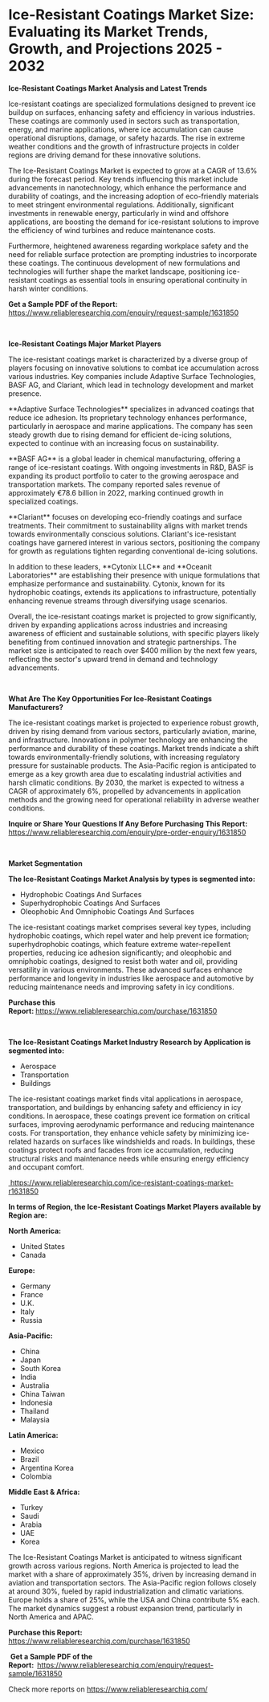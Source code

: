 <p><h1>Ice-Resistant Coatings Market Size: Evaluating its Market Trends, Growth, and Projections 2025 - 2032</h1></p><p><strong>Ice-Resistant Coatings Market Analysis and Latest Trends</strong></p>
<p><p>Ice-resistant coatings are specialized formulations designed to prevent ice buildup on surfaces, enhancing safety and efficiency in various industries. These coatings are commonly used in sectors such as transportation, energy, and marine applications, where ice accumulation can cause operational disruptions, damage, or safety hazards. The rise in extreme weather conditions and the growth of infrastructure projects in colder regions are driving demand for these innovative solutions.</p><p>The Ice-Resistant Coatings Market is expected to grow at a CAGR of 13.6% during the forecast period. Key trends influencing this market include advancements in nanotechnology, which enhance the performance and durability of coatings, and the increasing adoption of eco-friendly materials to meet stringent environmental regulations. Additionally, significant investments in renewable energy, particularly in wind and offshore applications, are boosting the demand for ice-resistant solutions to improve the efficiency of wind turbines and reduce maintenance costs. </p><p>Furthermore, heightened awareness regarding workplace safety and the need for reliable surface protection are prompting industries to incorporate these coatings. The continuous development of new formulations and technologies will further shape the market landscape, positioning ice-resistant coatings as essential tools in ensuring operational continuity in harsh winter conditions.</p></p>
<p><strong>Get a Sample PDF of the Report:&nbsp;</strong> <a href="https://www.reliableresearchiq.com/enquiry/request-sample/1631850?utm_campaign=2707&utm_medium=2&utm_source=Github&utm_content=ia&utm_term=29032025&utm_id=ice-resistant-coatings">https://www.reliableresearchiq.com/enquiry/request-sample/1631850</a></p>
<p>&nbsp;</p>
<p><strong>Ice-Resistant Coatings Major Market Players</strong></p>
<p><p>The ice-resistant coatings market is characterized by a diverse group of players focusing on innovative solutions to combat ice accumulation across various industries. Key companies include Adaptive Surface Technologies, BASF AG, and Clariant, which lead in technology development and market presence.</p><p>**Adaptive Surface Technologies** specializes in advanced coatings that reduce ice adhesion. Its proprietary technology enhances performance, particularly in aerospace and marine applications. The company has seen steady growth due to rising demand for efficient de-icing solutions, expected to continue with an increasing focus on sustainability.</p><p>**BASF AG** is a global leader in chemical manufacturing, offering a range of ice-resistant coatings. With ongoing investments in R&D, BASF is expanding its product portfolio to cater to the growing aerospace and transportation markets. The company reported sales revenue of approximately €78.6 billion in 2022, marking continued growth in specialized coatings.</p><p>**Clariant** focuses on developing eco-friendly coatings and surface treatments. Their commitment to sustainability aligns with market trends towards environmentally conscious solutions. Clariant's ice-resistant coatings have garnered interest in various sectors, positioning the company for growth as regulations tighten regarding conventional de-icing solutions.</p><p>In addition to these leaders, **Cytonix LLC** and **Oceanit Laboratories** are establishing their presence with unique formulations that emphasize performance and sustainability. Cytonix, known for its hydrophobic coatings, extends its applications to infrastructure, potentially enhancing revenue streams through diversifying usage scenarios. </p><p>Overall, the ice-resistant coatings market is projected to grow significantly, driven by expanding applications across industries and increasing awareness of efficient and sustainable solutions, with specific players likely benefiting from continued innovation and strategic partnerships. The market size is anticipated to reach over $400 million by the next few years, reflecting the sector's upward trend in demand and technology advancements.</p></p>
<p>&nbsp;</p>
<p><strong>What Are The Key Opportunities For Ice-Resistant Coatings Manufacturers?</strong></p>
<p><p>The ice-resistant coatings market is projected to experience robust growth, driven by rising demand from various sectors, particularly aviation, marine, and infrastructure. Innovations in polymer technology are enhancing the performance and durability of these coatings. Market trends indicate a shift towards environmentally-friendly solutions, with increasing regulatory pressure for sustainable products. The Asia-Pacific region is anticipated to emerge as a key growth area due to escalating industrial activities and harsh climatic conditions. By 2030, the market is expected to witness a CAGR of approximately 6%, propelled by advancements in application methods and the growing need for operational reliability in adverse weather conditions.</p></p>
<p><strong>Inquire or Share Your Questions If Any Before Purchasing This Report:</strong> <a href="https://www.reliableresearchiq.com/enquiry/pre-order-enquiry/1631850?utm_campaign=2707&utm_medium=2&utm_source=Github&utm_content=ia&utm_term=29032025&utm_id=ice-resistant-coatings">https://www.reliableresearchiq.com/enquiry/pre-order-enquiry/1631850</a></p>
<p>&nbsp;</p>
<p><strong>Market Segmentation</strong></p>
<p><strong>The Ice-Resistant Coatings Market Analysis by types is segmented into:</strong></p>
<p><ul><li>Hydrophobic Coatings And Surfaces</li><li>Superhydrophobic Coatings And Surfaces</li><li>Oleophobic And Omniphobic Coatings And Surfaces</li></ul></p>
<p><p>The ice-resistant coatings market comprises several key types, including hydrophobic coatings, which repel water and help prevent ice formation; superhydrophobic coatings, which feature extreme water-repellent properties, reducing ice adhesion significantly; and oleophobic and omniphobic coatings, designed to resist both water and oil, providing versatility in various environments. These advanced surfaces enhance performance and longevity in industries like aerospace and automotive by reducing maintenance needs and improving safety in icy conditions.</p></p>
<p><strong>Purchase this Report:&nbsp;</strong><a href="https://www.reliableresearchiq.com/purchase/1631850?utm_campaign=2707&utm_medium=2&utm_source=Github&utm_content=ia&utm_term=29032025&utm_id=ice-resistant-coatings">https://www.reliableresearchiq.com/purchase/1631850</a></p>
<p>&nbsp;</p>
<p><strong>The Ice-Resistant Coatings Market Industry Research by Application is segmented into:</strong></p>
<p><ul><li>Aerospace</li><li>Transportation</li><li>Buildings</li></ul></p>
<p><p>The ice-resistant coatings market finds vital applications in aerospace, transportation, and buildings by enhancing safety and efficiency in icy conditions. In aerospace, these coatings prevent ice formation on critical surfaces, improving aerodynamic performance and reducing maintenance costs. For transportation, they enhance vehicle safety by minimizing ice-related hazards on surfaces like windshields and roads. In buildings, these coatings protect roofs and facades from ice accumulation, reducing structural risks and maintenance needs while ensuring energy efficiency and occupant comfort.</p></p>
<p><a href="https://www.reliableresearchiq.com/ice-resistant-coatings-market-r1631850?utm_campaign=2707&utm_medium=2&utm_source=Github&utm_content=ia&utm_term=29032025&utm_id=ice-resistant-coatings">&nbsp;https://www.reliableresearchiq.com/ice-resistant-coatings-market-r1631850</a></p>
<p><strong>In terms of Region, the Ice-Resistant Coatings Market Players available by Region are:</strong></p>
<p>
    <p> <strong> North America: </strong>
        <ul>
            <li>United States</li>
            <li>Canada</li>
        </ul>
        </p> 
    <p> <strong> Europe: </strong>
        <ul>
            <li>Germany</li>
            <li>France</li>
            <li>U.K.</li>
            <li>Italy</li>
            <li>Russia</li>
        </ul>
        </p> 
    <p> <strong> Asia-Pacific: </strong>
        <ul>
            <li>China</li>
            <li>Japan</li>
            <li>South Korea</li>
            <li>India</li>
            <li>Australia</li>
            <li>China Taiwan</li>
            <li>Indonesia</li>
            <li>Thailand</li>
            <li>Malaysia</li>
        </ul>
        </p> 
    <p> <strong> Latin America: </strong>
        <ul>
            <li>Mexico</li>
            <li>Brazil</li>
            <li>Argentina Korea</li>
            <li>Colombia</li>
        </ul>
        </p> 
    <p> <strong> Middle East & Africa: </strong>
        <ul>
            <li>Turkey</li>
            <li>Saudi</li>
            <li>Arabia</li>
            <li>UAE</li>
            <li>Korea</li>
        </ul>
    </p>
    </p>
<p><p>The Ice-Resistant Coatings Market is anticipated to witness significant growth across various regions. North America is projected to lead the market with a share of approximately 35%, driven by increasing demand in aviation and transportation sectors. The Asia-Pacific region follows closely at around 30%, fueled by rapid industrialization and climatic variations. Europe holds a share of 25%, while the USA and China contribute 5% each. The market dynamics suggest a robust expansion trend, particularly in North America and APAC.</p></p>
<p><strong>Purchase this Report: </strong><a href="https://www.reliableresearchiq.com/purchase/1631850?utm_campaign=2707&utm_medium=2&utm_source=Github&utm_content=ia&utm_term=29032025&utm_id=ice-resistant-coatings">https://www.reliableresearchiq.com/purchase/1631850</a></p>
<p>&nbsp;<strong>Get a Sample PDF of the Report:&nbsp;&nbsp;</strong><a href="https://www.reliableresearchiq.com/enquiry/request-sample/1631850?utm_campaign=2707&utm_medium=2&utm_source=Github&utm_content=ia&utm_term=29032025&utm_id=ice-resistant-coatings">https://www.reliableresearchiq.com/enquiry/request-sample/1631850</a></p>
<p><strong></strong></p>
<p>Check more reports on <a href="https://www.reliableresearchiq.com/?utm_campaign=2707&utm_medium=2&utm_source=Github&utm_content=ia&utm_term=29032025&utm_id=ice-resistant-coatings">https://www.reliableresearchiq.com/</a></p>